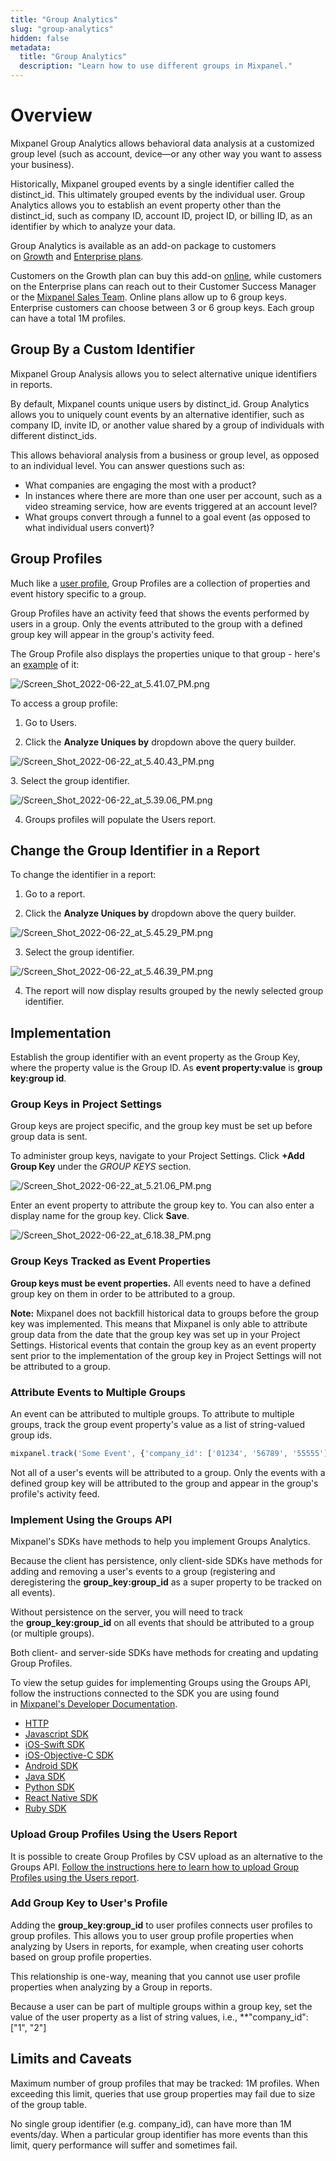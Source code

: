 ```yaml
---
title: "Group Analytics"
slug: "group-analytics"
hidden: false
metadata:
  title: "Group Analytics"
  description: "Learn how to use different groups in Mixpanel."
---
```


# Overview

Mixpanel Group Analytics allows behavioral data analysis at a customized group level (such as account, device—or any other way you want to assess your business).

Historically, Mixpanel grouped events by a single identifier called the distinct_id. This ultimately grouped events by the individual user. Group Analytics allows you to establish an event property other than the distinct_id, such as company ID, account ID, project ID, or billing ID, as an identifier by which to analyze your data.

Group Analytics is available as an add-on package to customers on [Growth](https://mixpanel.com/pricing/) and [Enterprise plans](https://mixpanel.com/pricing/).

Customers on the Growth plan can buy this add-on [online](https://mixpanel.com/pricing/), while customers on the Enterprise plans can reach out to their Customer Success Manager or the [Mixpanel Sales Team](https://mixpanel.com/contact-us/sales/). Online plans allow up to 6 group keys. Enterprise customers can choose between 3 or 6 group keys. Each group can have a total 1M profiles.

## Group By a Custom Identifier

Mixpanel Group Analysis allows you to select alternative unique identifiers in reports.

By default, Mixpanel counts unique users by distinct_id. Group Analytics allows you to uniquely count events by an alternative identifier, such as company ID, invite ID, or another value shared by a group of individuals with different distinct_ids.

This allows behavioral analysis from a business or group level, as opposed to an individual level. You can answer questions such as:

- What companies are engaging the most with a product?
- In instances where there are more than one user per account, such as a video streaming service, how are events triggered at an account level?
- What groups convert through a funnel to a goal event (as opposed to what individual users convert)?

## Group Profiles

Much like a [user profile](/docs/tracking/how-tos/user-profiles), Group Profiles are a collection of properties and event history specific to a group.

Group Profiles have an activity feed that shows the events performed by users in a group. Only the events attributed to the group with a defined group key will appear in the group's activity feed.

The Group Profile also displays the properties unique to that group - here's an [example](https://mixpanel.com/report/2195193/view/139237/profile#distinct_id=company_id_199&data_group_id=3983652220450539808&) of it:

![/Screen_Shot_2022-06-22_at_5.41.07_PM.png](/Screen_Shot_2022-06-22_at_5.41.07_PM.png)

To access a group profile:

1. Go to Users.

2. Click the **Analyze Uniques by** dropdown above the query builder.

![/Screen_Shot_2022-06-22_at_5.40.43_PM.png](/Screen_Shot_2022-06-22_at_5.40.43_PM.png)

3. Select the group identifier.

![/Screen_Shot_2022-06-22_at_5.39.06_PM.png](/Screen_Shot_2022-06-22_at_5.39.06_PM.png)

4. Groups profiles will populate the Users report.

## Change the Group Identifier in a Report

To change the identifier in a report:

1. Go to a report.

2. Click the **Analyze Uniques by** dropdown above the query builder.

![/Screen_Shot_2022-06-22_at_5.45.29_PM.png](/Screen_Shot_2022-06-22_at_5.45.29_PM.png)

3. Select the group identifier.

![/Screen_Shot_2022-06-22_at_5.46.39_PM.png](/Screen_Shot_2022-06-22_at_5.46.39_PM.png)

4. The report will now display results grouped by the newly selected group identifier.

## Implementation

Establish the group identifier with an event property as the Group Key, where the property value is the Group ID. As **event property:value** is **group key:group id**.

### Group Keys in Project Settings

Group keys are project specific, and the group key must be set up before group data is sent.

To administer group keys, navigate to your Project Settings. Click **+Add Group Key** under the *GROUP KEYS* section.

![/Screen_Shot_2022-06-22_at_5.21.06_PM.png](/Screen_Shot_2022-06-22_at_5.21.06_PM.png)

Enter an event property to attribute the group key to. You can also enter a display name for the group key. Click **Save**.

![/Screen_Shot_2022-06-22_at_6.18.38_PM.png](/Screen_Shot_2022-06-22_at_6.18.38_PM.png)

### Group Keys Tracked as Event Properties

**Group keys must be event properties.** All events need to have a defined group key on them in order to be attributed to a group.

**Note:** Mixpanel does not backfill historical data to groups before the group key was implemented. This means that Mixpanel is only able to attribute group data from the date that the group key was set up in your Project Settings. Historical events that contain the group key as an event property sent prior to the implementation of the group key in Project Settings will not be attributed to a group.

### Attribute Events to Multiple Groups

An event can be attributed to multiple groups. To attribute to multiple groups, track the group event property's value as a list of string-valued group ids.

```javascript
mixpanel.track('Some Event', {'company_id': ['01234', '56789', '55555']});
```

Not all of a user's events will be attributed to a group. Only the events with a defined group key will be attributed to the group and appear in the group's profile's activity feed.

### Implement Using the Groups API

Mixpanel's SDKs have methods to help you implement Groups Analytics.

Because the client has persistence, only client-side SDKs have methods for adding and removing a user's events to a group (registering and deregistering the **group_key:group_id** as a super property to be tracked on all events).

Without persistence on the server, you will need to track the **group_key:group_id** on all events that should be attributed to a group (or multiple groups).

Both client- and server-side SDKs have methods for creating and updating Group Profiles.

To view the setup guides for implementing Groups using the Groups API, follow the instructions connected to the SDK you are using found in [Mixpanel's Developer Documentation](https://developer.mixpanel.com/docs).

- [HTTP](https://developer.mixpanel.com/docs/http#section-group-analytics)
- [Javascript SDK](https://developer.mixpanel.com/docs/javascript#section-group-analytics)
- [iOS-Swift SDK](https://developer.mixpanel.com/docs/swift#section-group-analytics)
- [iOS-Objective-C SDK](https://developer.mixpanel.com/docs/ios#section-group-analytics)
- [Android SDK](https://developer.mixpanel.com/docs/android#section-group-analytics)
- [Java SDK](https://developer.mixpanel.com/docs/java#section-group-analytics)
- [Python SDK](https://developer.mixpanel.com/docs/python#section-group-analytics)
- [React Native SDK](https://developer.mixpanel.com/docs/react-native#group-analytics)
- [Ruby SDK](https://developer.mixpanel.com/docs/ruby#section-group-analytics)

### Upload Group Profiles Using the Users Report

It is possible to create Group Profiles by CSV upload as an alternative to the Groups API. [Follow the instructions here to learn how to upload Group Profiles using the Users report](/docs/analysis/users#advanced).

### Add Group Key to User's Profile

Adding the **group_key:group_id** to user profiles connects user profiles to group profiles. This allows you to user group profile properties when analyzing by Users in reports, for example, when creating user cohorts based on group profile properties.

This relationship is one-way, meaning that you cannot use user profile properties when analyzing by a Group in reports.

Because a user can be part of multiple groups within a group key, set the value of the user property as a list of string values, i.e., **"company_id": ["1", "2"]

## Limits and Caveats

Maximum number of group profiles that may be tracked: 1M profiles. When exceeding this limit, queries that use group properties may fail due to size of the group table.

No single group identifier (e.g. company_id), can have more than 1M events/day. When a particular group identifier has more events than this limit, query performance will suffer and sometimes fail.
